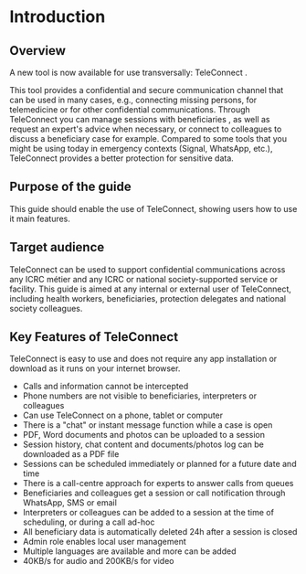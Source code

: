 # Introduction

## Overview

A new tool is now available for use transversally: TeleConnect .&#x20;

This tool provides a confidential and secure communication channel that can be used in many cases, e.g., connecting missing persons, for telemedicine or for other confidential communications. Through TeleConnect you can manage sessions with beneficiaries , as well as request an expert's advice when necessary, or connect to colleagues to discuss a beneficiary case for example. Compared to some tools that you might be using today in emergency contexts (Signal, WhatsApp, etc.), TeleConnect provides a better protection for sensitive data.

## Purpose of the guide

This guide should enable the use of TeleConnect, showing users how to use it main features.

## Target audience

TeleConnect can be used to support confidential communications across any ICRC métier and any ICRC or national society-supported service or facility. This guide is aimed at any internal or external user of TeleConnect, including health workers, beneficiaries, protection delegates and national society colleagues.

## Key Features of TeleConnect

TeleConnect is easy to use and does not require any app installation or download as it runs on your internet browser.&#x20;

* Calls and information cannot be intercepted&#x20;
* Phone numbers are not visible to beneficiaries, interpreters or colleagues
* Can use TeleConnect on a phone, tablet or computer
* There is a "chat" or instant message function while a case is open
* PDF, Word documents and photos can be uploaded to a session
* Session history, chat content and documents/photos log can be downloaded as a PDF file
* Sessions can be scheduled immediately or planned for a future date and time
* There is a call-centre approach for experts to answer calls from queues&#x20;
* Beneficiaries and colleagues get a session or call notification through WhatsApp, SMS or email
* Interpreters or colleagues can be added to a session at the time of scheduling, or during a call ad-hoc
* All beneficiary data is automatically deleted 24h after a session is closed&#x20;
* Admin role enables local user management&#x20;
* Multiple languages are available and more can be added&#x20;
* 40KB/s for audio and 200KB/s for video

